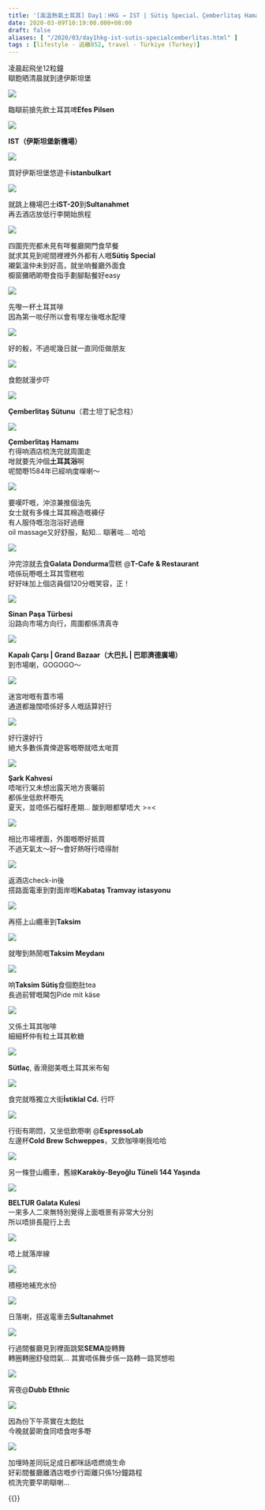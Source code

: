```yaml
---
title: '[高溫熱氣土耳其] Day1：HKG → IST | Sütiş Special、Çemberlitaş Hamamı、Kapalı Çarşı、Taksim Sütiş、Dubb Ethnic'
date: 2020-03-09T10:19:00.000+08:00
draft: false
aliases: [ "/2020/03/day1hkg-ist-sutis-specialcemberlitas.html" ]
tags : [lifestyle - 逃離852, travel - Türkiye (Turkey)]
---
```


凌晨起飛坐12粒鐘  
瞓飽晒清晨就到達伊斯坦堡  

![](https://lirkkw.ch.files.1drv.com/y4ms4QEYdKHmwVejSKgSt5I3rqSWbB9N51IAnLT9WVQTHQtV1FRgekawCZs8_q-biekYfgc_ltr4yUe0bNXgmny2eeo1nEXHiIShsamuzuHOuApB8kMxio11nMIx4DC6IZOpok8dyx0C5d0ztek0kiEUXpZ3ztF4lSIlFX8XH44yW9W5oIOHVu2do3xlINaMUecfyQQ39NriQmFCfYn3va1cQ?width=660&height=371&cropmode=none)

臨瞓前搶先飲土耳其啤**Efes Pilsen**  

![](https://0rpvla.ch.files.1drv.com/y4mFNMYjzr6xX_Yr7A7qvjB5WwVVb-Za79gMErP5uB-cGlMewk6TKtfiF_AqBtzpisbD3RH_ifeAZLyNeXTAT9Z5Vsm59LdXRbq5_Wp915YFD6nsx_NUXifSKPMs6xzEwSLe6JIY3SHEfctGxY4EDEk2zhPJxMaURsooLwr2NQnZjT6HSjBRcs6ut50Sli0GtJyGDpsFMlX6GzUHINcm9bDdA?width=660&height=371&cropmode=none)

**IST（伊斯坦堡新機場）**  

![](https://kqpzrq.ch.files.1drv.com/y4m-xXs9FBHz5cmfUlFBluHXKaitl6IjDbcNCEQiho2kXNL4yEUrM7nXzDFTwnahVN1KFt6mZ-x-FUId1Bqa3WlUKDW5HyZyKowivn8vGJGBw_Em4Z0PSb5bY1kySJ6-nN_fpen897Fl7fv6fqjtcqRAkZrgZQtF_y0-gPdlGvxKOz9Rm_YgbUGQyBy0QKtcepDhx7jVfXUYkxiLBTQwMP3tQ?width=660&height=371&cropmode=none)

買好伊斯坦堡悠遊卡**istanbulkart**  

![](https://j4rrcg.ch.files.1drv.com/y4m9-F1SIyoRAV17zeGiF7RSH8OvGb9lFcSaYTQIbcxcsUu-H6adZpxa9bTBT1TKnsOJfichm19YWX66HBxJgcv09Mek6e5FdGTICco1b5uKhC-IdHv_44WjbN_VaSNmm0giali4OixSEJVagfWpDn5CNjK1V1CRgPg8KhpCDFGCSWyCCPl1J7WNXfF4pigrzoa6l_wlAxKLidx_B8EpPZGxA?width=660&height=371&cropmode=none)

就跳上機場巴士**iST-20**到**Sultanahmet**  
再去酒店放低行李開始旅程  

![](https://mqqe5w.ch.files.1drv.com/y4mqtWgk5h0hDw8RK4XclO2BbJPucqLuHFCXMmdBap79ffssXHQC-Dhku-wxRoMM75RT9DHhH0-7qVrdxeRO_aRBdtzSVGXzEwuTyRkzwfkIWEZ8Eo_E9eyTTxGmXfQOWSjkG5Me-ajzRlDx7_tud8xZ1fz5GUZWlQRXk9hWi0DllL1B-MhgGdT7gkyX5htW7ucxM6clWYPN-bT8GYOxpX9Nw?width=660&height=371&cropmode=none)

四圍兜兜都未見有咩餐廳開門食早餐  
就求其見到呢間裡裡外外都有人嘅**Sütiş Special**  
襯氣溫仲未到好高，就坐响餐廳外面食  
櫥窗攤晒啲嘢食指手劃腳點餐好easy  

![](https://npqk5w.ch.files.1drv.com/y4mQTBrgEDHQ0LgQohg5AfWNFR3-AuPJKF1CbbkdF7pnx8gLXGLexxqcrKO2QxdLLFcs4cCpJzm5iWBRZqsyf5EfMQeFGJsdxKuz2aHAZTGrwwXCvDUbrojqNAbYlR7MWYERlurxP6SswVybisY0tJ_cgr6UGBhGUw8373RwNRf3ZchkdzdVdFGJiRFPGtU8hLBcuvWdybfm_uuOu-bK3hLyg?width=660&height=371&cropmode=none)

先嚟一杯土耳其啡  
因為第一啖仔所以會有埋左後嘅水配埋  

![](https://nfqe5w.ch.files.1drv.com/y4m9CsmSLQf-7Q92jpa5kxuEiEbA2Koy5gTPjSmpxZOxiis4O3dxI72F3Ci57DW_JkFUcvpQjQq-63AWh2_nlWInGyyi9kPez0cZdK-KimIh6t9-5c73vkLvmx41uMkQ5BgZlN6igVIN87ykHn1Ilytugtq6TUw2sDKMFDdWgfQU9gcWO8l6dfYHDtOPw64hcvj46_ED2WvZ4HCX6RvOEiwcA?width=660&height=371&cropmode=none)

好的骰，不過呢幾日就一直同佢做朋友  

![](https://j4rmcg.ch.files.1drv.com/y4mlXOK4yJ7VNvl_wkWXixO-sLv5TcQhfFNJP9jZxv70PmhodfSLaWiXsXA920awRw4-PzBb5HNt11dH1ZbKXQixllkXvJ9QWJcAX79dTOTRUpG_Amb5kO8v0XQCA7NYftReZGaHJQe10zLyEZReohyQ1tFOyFsDj7-BPyZRESQ9_udAuWOWWTEtfnAvhJwy5xEuGkvz1fBbfSkPbtfULdung?width=660&height=371&cropmode=none)

食飽就漫步吓  

![](https://lvqh5w.ch.files.1drv.com/y4mD2UxEWZpq6rs-GgRwz7wd0dpvHGx_uMvESQFRFtdTPXsgldhrz3rbMZwjYPPEzpj3denbMMtTnGAPW5pM6chU8wQGgOtb2asjuLfIY6BlEe2zSXRa7UR9pw3PSMqBqjm-xTdu8UpzbZygd98SOo3_rd8-YEsn-rUAh9LLZtuPxh1cIoH_wwNVzz7hAFy4iSSB7pYdg5u5CM8y9T_X2c-HA?width=371&height=660&cropmode=none)

**Çemberlitaş Sütunu**（君士坦丁紀念柱）  

![](https://lqqm5w.ch.files.1drv.com/y4mSqiRZ6qJrCH3TR6FfX0qthByBsMQoQHsYzpZ9_lmyIw8OBtHiHU5XpKrqbZ2eIQ795y-fEPazOEyQ4LAHmZLUjiBmy4sf2jZZxQEPNZOzEGuNYgKvkkPc_hFTLol1JlLktgYOTWsd86a2oci1K7OdjLsENwJPw_ZKLHlpY7XuKvBb7GjXqVOco6qP106SlMLjszQ52rUsaTMAbi_M-K1kw?width=371&height=660&cropmode=none)

**Çemberlitaş Hamamı**  
冇得响酒店梳洗完就周圍走  
咁就要先沖個**土耳其浴**啊  
呢間嘢1584年已經响度㗎喇～  

![](https://lqqn5w.ch.files.1drv.com/y4mcAYfwR_ZxfFlUZO_L5vOO4AOM77R99bkyoxUm-HcKjWa_H2J1USFP7rTmKPaTGYpPKPRrulGYdn4Gj0ukc4zP535UO3BAFXmxD7ib64pkdPRH9k-kdcQJUesBURWHttTpFVJkjc-prgWtKUmyBMRVXtN4pl3K-hrU5dT1FN5TOkzn24cE4r4005_xs50IOi9nk7Y7cUi92mqaAi_Dq_E7w?width=660&height=371&cropmode=none)

要嘆吓嘅，沖涼兼推個油先  
女士就有多條土耳其棉造嘅褲仔  
有人服侍嘅泡泡浴好過癮  
oil massage又好舒服，點知... 瞓著咗... 哈哈  

![](https://kvqg5w.ch.files.1drv.com/y4maATCTuKPF38ABmcgZzHw0r_PhjRssseNTVTGV_XClQphIeI9wGmivxR-fxxFftyufv37Rp3SgvPOWISMTX-Ya4jKr9si4e-Ko3r9tDXLJW26_mnHJnTYwG40w7ByqLxDcBJDgS8_Cm2EVe81aWrGoYWDKvKv5nCszVp5QkwqjmeOuIDL1E0BQk93S6M0DXsf5USd-_SwA4BMe7P8fm8NCg?width=660&height=371&cropmode=none)

沖完涼就去食**Galata Dondurma**雪糕 @**T-Cafe & Restaurant**  
唔係玩嘢嘅土耳其雪糕啦  
好好味加上個店員個120分嘅笑容，正！  

![](https://kvqi5w.ch.files.1drv.com/y4mmXHohml4u9N3zJzz0DnChFp3szM-Kvl36X2Q-LWbjqyVlvO6iW0tOD4tTb1uKqlAm_WSJ-QzAlDwW_w9lY8qHogcvMHbkzAPoaGFGQWGM3Oc25yawmMhldR7pkat6GcRJqBbEVG-H7re69See5NQJT_jLcGCDfTamH9jcV9r5cSagJ7Hmu5mLU_GmPGZI9BCUUn0WxMWV1S5roAQoISJ0w?width=660&height=371&cropmode=none)

**Sinan Paşa Türbesi**  
沿路向市場方向行，周圍都係清真寺  

![](https://kvqk5w.ch.files.1drv.com/y4mNHQ81qIs0BPP9dJvcrY475EwS4DY8xWYt2k2H8SQmFBYdaIeep76hTKpnuuRfp-KGg_Her8fki_BXksmWKMsEbFLEfrOI_ePdOPdsccfvRVTp1fc4Ru2RvfXem3op0vrg_vrGBLHkpmuvRDhO3_ZMHOoVzRnuXqLr55BqnfEAcohN2xkbJBBwnVh1NY5w4LUa08h4jILQXQi0lEoFm-ciA?width=660&height=371&cropmode=none)

**Kapalı Çarşı | Grand Bazaar（大巴扎 | 巴耶濟德廣場）**  
到市場喇，GOGOGO～  

![](https://mipr5w.ch.files.1drv.com/y4m2xf4kRMuWsO4VHDA1CqZVSC6vOacXD5sfz0r6gVI9NuVH6mg6QylYVtxGyczUkFZjSSLLrwwQ1D1thVFKRc2bI7MwqRZvPF_iju8EiRVnu3lxv-b1Z_KfKkVE_tt6GdVADYo2M6ogKNjSJ7O6qWQUJNzkixyCe4c_D2QzwRiZNjny5O0B47u9voFBhXF5VERgxy1diqF4ScP-RHEh2V8aw?width=660&height=371&cropmode=none)

迷宮咁嘅有蓋市場  
通道都幾闊唔係好多人嘅話算好行  

![](https://kqqm5w.ch.files.1drv.com/y4mLaOeKvMoEvfBYov0GOrHz-_2yIaNd1kQ2Wa45WkagbMLNN8JFrnDHLXwcck1trL4_ZhWSiWTIYZzKR66UcjzxpaXwGaTX3izw3USg_iNCaSiXF7g9y0AX3kK9yJJyX79q9HS263uwOrWIbgHyBEtE98aoEJe_9SI_ZFnebx4OFkgzJpwtlqXJJ6C-I_7PVUzjP4Xo9l3TEE7J6CDXqfVDw?width=660&height=371&cropmode=none)

好行還好行  
絕大多數係賣俾遊客嘅嘢就唔太啱買  

![](https://nppbxa.ch.files.1drv.com/y4mYbx4NoQIZBbCJS-k2GYEQB0IqhwGXxHwP7P0KZvlBS3Qd4cnLqEdIQRuWfTy5LXNpi7jsqhdEiMiYbBTyyXbtRts75I6U4SyI90EU-O-z-WAqgbs9Dq13k-zSUWINBYg1VeuRXtvKzCQAaoY6oU5_7AIYLg405KPqRp3YambOoAn8XUdGtrPEyoBSy8-fIIuiPteKB0dNI9G0FaqDupZgA?width=660&height=371&cropmode=none)

**Şark Kahvesi**  
唔啱行又未想出露天地方喪曬前  
都係坐低飲杯嘢先  
夏天，並唔係石榴籽產期... 酸到眼都擘唔大 >=<  

![](https://lortcg.ch.files.1drv.com/y4mb180nJgNcTR6Yp7Z8Upn-2LIBdnzw-vZnBoNfC6HpzFTZx2meW1Hy0E3Hr2pb4aJpHmrbuSgUMLwRWa92HxaTFXrTTUx74a2_jxFxm1HKgTZ769ANP6cV7qvgUyRmIjCw29y46jEeDTKUJPUPKvj7eGu7EH7hjP7Jk3naN32xhFtDCBhu7pqZvXezWow0myQH7QBX_bgO2KimQTARhPnDA?width=371&height=660&cropmode=none)

相比市場裡面，外圍嘅嘢好抵買  
不過天氣太～好～會好熱呀行唔得耐  

![](https://kq8rig.ch.files.1drv.com/y4mTjvR0xRC_-GBhKxYAyACvZUwoT0Ekb1Ma1BLd6LRy1J8b_1XCfiJnz-YIdi2o-MlP5OHn9uCy5xbEEUk7booxW3SL2q0gPYx-7fSO9qOIybNl047El8xIVZdvSTefA5qeXxFE4U1XR0rKxNWUeSFpgMXqdR3pl7ZS-6Irxh4scKcdv5edSyoL1mljTlpgdjMvvOlb6tGIj2SjWnr4JWMuA?width=660&height=371&cropmode=none)

返酒店check-in後  
搭路面電車到對面岸嘅**Kabataş Tramvay istasyonu**  

![](https://mv8b0q.ch.files.1drv.com/y4mrDi72e0BkmJlTepej7oP0sX06AYT_SafLLsePwAgQCVbaUkEdmthqR-ZoFRzV4FuxeYdk-wj2wptbNwb1aV8v63BgZo980ZfRgVMgsID2uOsblbuS54r5K6OqlCawH9gsXxsn1OmOHJLhWIRAYMn3QGMisVGoLcPOlha45840cUvZfAZ0lcHviG9d8HX6rc-X9aMsi0zzatS8MNfetJ1rQ?width=660&height=371&cropmode=none)

再搭上山纜車到**Taksim**  

![](https://np8b0q.ch.files.1drv.com/y4m8Y1Q0dLDMIKkp05Vu8v3COmWqpkzztbLF0g19r8_xk0FEuPdMLB4ZtwWTjwEFl85F3LwGqmnDCLSlrZL24yhseVPzhlmaf5TASNmuTYRGKy5vwIZoBYlD1QkgoU1_c6fTlKeFjEbDa-T0kXxRob-SFU0GhNkhHmv4DZ-_Ft0h-cWG22fk2J3iKUeqn4KANLQatoUkPTkLG9DWpw1h2ZfBw?width=660&height=371&cropmode=none)

就嚟到熱鬧嘅**Taksim Meydanı**  

![](https://mf8a0q.ch.files.1drv.com/y4mExiJsaEERyruZgQIww2y2I9Fvku2kZ5hb1LyhXTvIUepwa9qq6U4lXYLdOX--TdMsWYogi_jiHEq2_3T9LHhLZSuE6G0CHDXqynHFid5g_3H8k8-KyB6HiWKfzVabEU7mPcJaKQeJ8LdrBUhSKqnM-6634iMBbi4hbXiEg1KuBLVZ1DjqQwYIimHSCOs_WyOPU59lS2w_df1mmckvuSdpg?width=660&height=371&cropmode=none)

响**Taksim Sütiş**食個飽肚tea  
長過前臂嘅閪包Pide mit käse  

![](https://kv8y0q.ch.files.1drv.com/y4m20D-6bUD-NmwJodq8VoXeonpHoZJAzk51-fWUsc4GyWF5fj7Bnrlv3uDIz0EpWssnoucc5RpQ_bpcNnUflef9ARvQaw03ZzhNtKXLtFxbI98da3T96FRI5Ko9vXhrUx2uUwpTw3jyMQmCK5Rykedx4VCkFIPxlMBwSqcyEM38TEcvcBRZDysLdNweoDV-oPYCLFbTTBb808foLpltB3_zw?width=660&height=371&cropmode=none)

又係土耳其咖啡  
細細杯仲有粒土耳其軟糖  

![](https://lv8x0q.ch.files.1drv.com/y4myf1v3fytmIpAz5SEQhzpVSmjcwiwNKfHnpDM74zqsQzkf4f1Hxm-FF7ndzsGzUDW7CIG89LyAazgFa3GEejcYDA1kFRbS-jWl2G4ChyCegQORmfEAO_dRiDbN5p8pFFvqdGp04MjNa1FPgP3Tbo4DAZCCJGBr3Pj9gPuz7Y9ImEwz8Dxcd5bZCfIEH3Ro0bsDijonoUUrE6dOfl5oihz5w?width=660&height=371&cropmode=none)

**Sütlaç**, 香滑甜美嘅土耳其米布甸  

![](https://mvp0rq.ch.files.1drv.com/y4mG-nyCb21n0H63GCvpgq4RSEjzX0oJ_VqM1vlDKyXoBlQyvYIRQ5_kg8nLl4N6EIsxyIzf3u2WnuV1fBVZEteMfGLsjgVhUMriQOlc7kfnHWhqCbjXJleXlFJ8mOtovVHaiE1PKNLIPeFA0Fw2M3K2833WOtxl8si5ruaoS-l9tgzIgIbKC_x2DcTbZh1bB65imidftUsyhn_nFA0z5VkLw?width=660&height=371&cropmode=none)

食完就喺獨立大街**İstiklal Cd.** 行吓  

![](https://mq8x0q.ch.files.1drv.com/y4m291vKIp5ZA3RFjyfid1IHAD9Z9nr2s-wTq2LwojvrrbwYmpgfZuCRAao_07f-rFWmQRrzDmyhcV0cBFJFihW8gbEpRG3WnYTRGA-nDclGCoIbS8-fdzoiTrviGvMRD7f9QBGQLeunfAn-VMrXQHg_6JwFH0zb0v3bFen6r9t_MNR5PIc8HU0PaT9noRKqofNOsb9MunsVzzlZ3uA5a53uA?width=660&height=371&cropmode=none)

行街有啲悶，又坐低飲嘢喇 @**EspressoLab**  
左邊杯**Cold Brew Schweppes**，又飲咖啡喇我哈哈  

![](https://lv8d0q.ch.files.1drv.com/y4mvqGf11oPwD51CJ5Otq3K4NoPr04oQw94djiooYuUl_zHfgF_jKhKbmDz0KpFb_MzhfIcSXkaU9jxe7Np1VRhzgPM95SSFhD8slTu2p0moivEndrWz_JAeK68vzPTmqPrcTr0Df-ctHiPB7WNx9SVSIlnLitMTdnVLt9LLTyK-3aV3x2QiXff9UXHrdlVwgfRjNomWcfynBTV0bfWbnK6pw?width=660&height=371&cropmode=none)

另一條登山纜車，舊線**Karaköy-Beyoğlu Tüneli 144 Yaşında**  

![](https://mvp1rq.ch.files.1drv.com/y4mp0QKGvonG3Eo-TOGmBtHIniwnkfNR5q-DnIr9mqs9HWatNJQGPe5TU8MCsxKJgf5A7I9RnpUExJXhgr-Y-sjBHrZyd9SHIwH0-dwChEvfuW130pSYn7ZpyYX8TVkGnUApvAth5n6EoUIWstGz6JGE4yPb3ZlFSM0SA-RtBAKvZYxaBpKCp9MjRmn5nSOPnbdR8OQU4f01Xl5QvcBTc5C5A?width=371&height=660&cropmode=none)

**BELTUR Galata Kulesi**  
一來多人二來無特別覺得上面嘅景有非常大分別  
所以唔排長龍行上去  

![](https://lvpwrq.ch.files.1drv.com/y4mbLqa5T6ic8i86Km1cU3Zua8PMT5Q_n90PND18tih6d3LRavdNkd2W4xd7HE49iMRjCUXSaelydvhnmP5Pey2jCVaoYjnt3v6qI6u8riJpviATGpR728kKOAJ5APtjYa7XLvOlr0Emj2EZDLKNGuLyPtuQPVKb_nJQgN0nXc9kaBXAXkl5dES7qsaJ27xqys78XmT65ToUucxR61PmnQzBg?width=660&height=371&cropmode=none)

唔上就落岸線  

![](https://lirhkw.ch.files.1drv.com/y4mZDT4NPHCoe2vUqZ8pVJTUMGoWjYjbHyuyGanNAWl7UMaMcOD5nLMlNaMo-SrMuAxJ3WbwToQy5mOi87wGA2YBt3pCNzU6CQ6syDSeQAQVktRxJJP2vUOnwcIR0G1KskHBspBIYdYc95xlajC8jfcc8BMUpi6CjL3fIp6RjXHEYeA2QOxeglwNWuunOACYDogLSJMjYkIRgqgRS5PBXJrbQ?width=371&height=660&cropmode=none)

積極地補充水份  

![](https://kq8v0q.ch.files.1drv.com/y4m4z2ItT80EczgGHNW6o4iY07J343OTJx_g_aTQ2lrgOcot36uWxgKgp1UeuGZ4UB_atxkJHJdVCghOomsgeaLfcRsU2YPBQnGuaQi_xi2ZHaNdsvO9A-VMADoAEaHGO0tfSdrkSkB8IGauqxqd1TCcsCgv1UBI-RxVt9hW6BLhkvtcHBo5-O0IqYom8GHEkjpqUrHpXEbYzezqeA7VVEV5Q?width=660&height=371&cropmode=none)

日落喇，搭返電車去**Sultanahmet**  

![](https://npp3rq.ch.files.1drv.com/y4mFWc9hb9qKYt1UlEDXarIMwWyMwvJXUhLLv0xNqtAB60xLdGfsZiuHVpkv0BMaUbGbdPeZna7j_bDmT3iOHaYNhinbFaPsowtqYbPrunmaYRk2p--owklarL1T_YIk-MyRRlzpVML2B2djZqpuqxkrPryZXacYAIMwKl4Qyipfjxr3cLvyDLCUu3E7B54zuj2aLMzYjvszcK_Vj__EpxfPA?width=660&height=371&cropmode=none)

行過間餐廳見到裡面跳緊**SEMA**旋轉舞  
轉圈轉圈舒發悶氣... 其實唔係舞步係一路轉一路冥想啦  

![](https://nfp0rq.ch.files.1drv.com/y4m4eSna9O7ITk29Hw3TmUxJ4hrXRkJQnWbHhR6MXjlKI_DrYohkoLqi9nDWYZz5Ie0O02MHWZwUp2gZl_m-1puVrMi3gUkcxW-0o5QyxhfLmFYsH1wJ6iEdMoF2NS6gC0rRt1AhyB_2WC5wx2MzHEc8_VM-kRFtY6YHu_tOqdj3oMUkPR17P1EhNoHb_9zOHVs7Y6efLKGror0L39Eo3ugjQ?width=371&height=660&cropmode=none)

宵夜@**Dubb Ethnic**  

![](https://mpp4rq.ch.files.1drv.com/y4mnqy6K4Rte0HHfFSnbSt4D8JSL-mPjDFmopMh6Bq6Pevr9UADxaFpXUu57GDCZN9DTe_1PlGRQzypyKFp0mHxhQqlJ4K_8ldiTLJ_BHWUtJQPNRUyuI-I4FstARTm85bC3Qr2eMNupnsOqYyYNcuwU0LcVYmhQtRScSJA4yQ409_iARnph2_uFyNWqS9sriVftfXp6vfc55WCUKZsrMtSaw?width=660&height=371&cropmode=none)

因為份下午茶實在太飽肚  
今晚就晏啲食同唔食咁多嘢  

![](https://mfpvrq.ch.files.1drv.com/y4mtYL0s6IZeD9oT3-2wqyygMCe9Jce7mkGUEU1-X2Y01tT8MoOhQWDArmVREG4WI6-ZafH5ZwPnAPBJ6wGIa2KZf4uZ-DePMf3xYosWLiPgR8ghcy_74-wKP4s-zyjODuHXAd6BNU-IfsewTL0_m1QL3XWMzcNLNOuoVIH0lriRw-Ydq7gf2SYIrdHxi_wARJWKw5kY9QkeQfH4uu1oTAHSg?width=660&height=371&cropmode=none)

加埋時差同玩足成日都咪話唔燃燒生命  
好彩間餐廳離酒店嘅步行距離只係1分鐘路程  
梳洗完要早啲瞓喇...

{{<turkey>}}